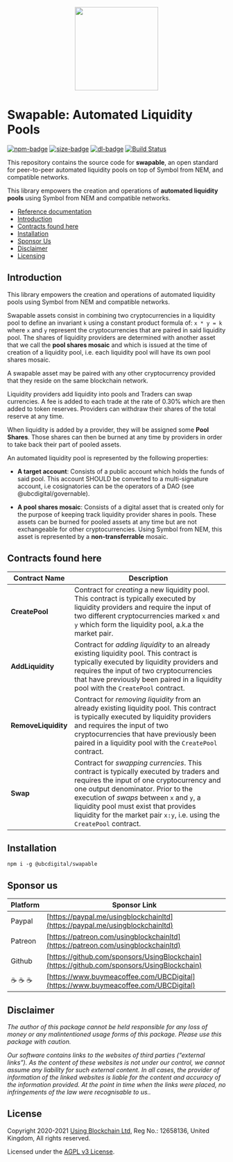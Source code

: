 <p align="center"><img src="https://swapable.symbol.ninja/logo-swapable.png" width="192"></p>

# Swapable: Automated Liquidity Pools

[![npm-badge][npm-badge]][npm-url]
[![size-badge][size-badge]][npm-url]
[![dl-badge][dl-badge]][npm-url]
[![Build Status](https://travis-ci.com/UsingBlockchain/symbol-taxonomy.svg?branch=main)](https://travis-ci.com/UsingBlockchain/symbol-taxonomy)

This repository contains the source code for **swapable**, an open standard for peer-to-peer automated liquidity pools on top of Symbol from NEM, and compatible networks.

This library empowers the creation and operations of **automated liquidity pools** using Symbol from NEM and compatible networks.

- [Reference documentation][ref-docs]
- [Introduction](#introduction)
- [Contracts found here](#contracts-found-here)
- [Installation](#installation)
- [Sponsor Us](#sponsor-us)
- [Disclaimer](#disclaimer)
- [Licensing](#license)

## Introduction

This library empowers the creation and operations of automated liquidity pools using Symbol from NEM and compatible networks.

Swapable assets consist in combining two cryptocurrencies in a liquidity pool to define an invariant `k` using a constant product formula of: `x * y = k`  where `x` and `y` represent the cryptocurrencies that are paired in said liquidity pool. The shares of liquidity providers are determined with another asset that we call the **pool shares mosaic** and which is issued at the time of creation of a liquidity pool, i.e. each liquidity pool will have its own pool shares mosaic.

A swapable asset may be paired with any other cryptocurrency provided that they reside on the same blockchain network.

Liquidity providers add liquidity into pools and Traders can swap currencies. A fee is added to each trade at the rate of 0.30% which are then added to token reserves. Providers can withdraw their shares of the total reserve at any time.

When liquidity is added by a provider, they will be assigned some **Pool Shares**. Those shares can then be burned at any time by providers in order to take back their part of pooled assets.

An automated liquidity pool is represented by the following properties:

- **A target account**: Consists of a public account which holds the funds of said pool. This account SHOULD be converted to a multi-signature account, i.e cosignatories can be the operators of a DAO (see @ubcdigital/governable).

- **A pool shares mosaic**: Consists of a digital asset that is created only for the purpose of keeping track liquidity provider shares in pools. These assets can be burned for pooled assets at any time but are not exchangeable for other cryptocurrencies. Using Symbol from NEM, this asset is represented by a **non-transferrable** mosaic.

## Contracts found here

| Contract Name | Description |
| --- | --- |
| **CreatePool** | Contract for *creating* a new liquidity pool. This contract is typically executed by liquidity providers and require the input of two different cryptocurrencies marked `x` and `y` which form the liquidity pool, a.k.a the market pair. |
| **AddLiquidity** | Contract for *adding liquidity* to an already existing liquidity pool. This contract is typically executed by liquidity providers and requires the input of two cryptocurrencies that have previously been paired in a liquidity pool with the `CreatePool` contract. |
| **RemoveLiquidity** | Contract for *removing liquidity* from an already existing liquidity pool. This contract is typically executed by liquidity providers and requires the input of two cryptocurrencies that have previously been paired in a liquidity pool with the `CreatePool` contract. |
| **Swap** | Contract for *swapping currencies*. This contract is typically executed by traders and requires the input of one cryptocurrency and one output denominator. Prior to the execution of *swaps* between `x` and `y`, a liquidity pool must exist that provides liquidity for the market pair `x:y`, i.e. using the `CreatePool` contract. |

## Installation

`npm i -g @ubcdigital/swapable`

## Sponsor us

| Platform | Sponsor Link |
| --- | --- |
| Paypal | [https://paypal.me/usingblockchainltd](https://paypal.me/usingblockchainltd) |
| Patreon | [https://patreon.com/usingblockchainltd](https://patreon.com/usingblockchainltd) |
| Github | [https://github.com/sponsors/UsingBlockchain](https://github.com/sponsors/UsingBlockchain) |
| :coffee: :coffee: :coffee: | [https://www.buymeacoffee.com/UBCDigital](https://www.buymeacoffee.com/UBCDigital) |

## Disclaimer

  *The author of this package cannot be held responsible for any loss of money or any malintentioned usage forms of this package. Please use this package with caution.*

  *Our software contains links to the websites of third parties (“external links”). As the content of these websites is not under our control, we cannot assume any liability for such external content. In all cases, the provider of information of the linked websites is liable for the content and accuracy of the information provided. At the point in time when the links were placed, no infringements of the law were recognisable to us..*

## License

Copyright 2020-2021 [Using Blockchain Ltd][ref-ltd], Reg No.: 12658136, United Kingdom, All rights reserved.

Licensed under the [AGPL v3 License](LICENSE).

[ref-docs]: https://swapable.symbol.ninja/
[ref-ltd]: https://using-blockchain.org
[npm-url]: https://www.npmjs.com/package/@ubcdigital/swapable
[npm-badge]: https://img.shields.io/npm/v/@ubcdigital/swapable
[size-badge]: https://img.shields.io/bundlephobia/min/@ubcdigital/swapable
[dl-badge]: https://img.shields.io/npm/dt/@ubcdigital/swapable
